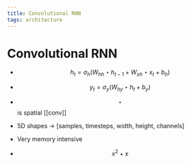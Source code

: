 ```yaml
---
title: Convolutional RNN
tags: architecture
---
```


# Convolutional RNN
- $$h_t = \sigma_h(W_{hh}\star h_{t-1} + W_{xh}\star x_t + b_h)$$
- $$y_t = \sigma_y(W_{hy}\star h_t + b_y)$$
- $$\star$$ is spatial [[conv]]
- 5D shapes -> [samples, timesteps, width, height, channels]
- Very memory intensive

- $$x^{2}+x$$




























